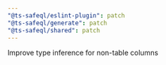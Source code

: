 ```yaml
---
"@ts-safeql/eslint-plugin": patch
"@ts-safeql/generate": patch
"@ts-safeql/shared": patch
---
```


Improve type inference for non-table columns
